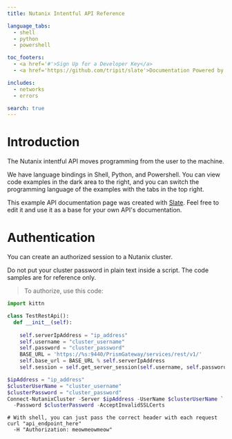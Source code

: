 ```yaml
---
title: Nutanix Intentful API Reference

language_tabs:
  - shell
  - python
  - powershell

toc_footers:
  - <a href='#'>Sign Up for a Developer Key</a>
  - <a href='https://github.com/tripit/slate'>Documentation Powered by Slate</a>

includes:
  - networks
  - errors

search: true
---
```


# Introduction

The Nutanix intentful API moves programming from the user to the machine.

We have language bindings in Shell, Python, and Powershell. You can view code examples in the dark area to the right, and you can switch the programming language of the examples with the tabs in the top right.

This example API documentation page was created with [Slate](https://github.com/tripit/slate). Feel free to edit it and use it as a base for your own API's documentation.

# Authentication

You can create an authorized session to a Nutanix cluster.

<aside class="warning">Do not put your cluster password in plain text inside a script. The code samples are for reference only.</aside>

> To authorize, use this code:

```python
import kittn

class TestRestApi():                
  def __init__(self):
    
    self.serverIpAddress = "ip_address"
    self.username = "cluster_username"
    self.password = "cluster_password"
    BASE_URL = 'https://%s:9440/PrismGateway/services/rest/v1/'
    self.base_url = BASE_URL % self.serverIpAddress
    self.session = self.get_server_session(self.username, self.password)
```

```powershell
$ipAddress = "ip_address"
$clusterUserName = "cluster_username"
$clusterPassword = "cluster_password"
Connect-NutanixCluster -Server $ipAddress -UserName $clusterUserName `
  -Password $clusterPassword -AcceptInvalidSSLCerts
```

```shell
# With shell, you can just pass the correct header with each request
curl "api_endpoint_here"
  -H "Authorization: meowmeowmeow"
```
